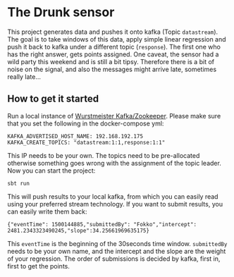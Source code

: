 # The Drunk sensor

This project generates data and pushes it onto kafka (Topic `datastream`). The goal is to take windows of this data, apply simple linear regression and push it back to kafka under a different topic (`response`). The first one who has the right answer, gets points assigned. One caveat, the sensor had a wild party this weekend and is still a bit tipsy. Therefore there is a bit of noise on the signal, and also the messages might arrive late, sometimes really late...

## How to get it started

Run a local instance of [Wurstmeister Kafka/Zookeeper](https://hub.docker.com/r/wurstmeister/kafka/). Please make sure that you set the following in the docker-compose yml:
```
KAFKA_ADVERTISED_HOST_NAME: 192.168.192.175
KAFKA_CREATE_TOPICS: "datastream:1:1,response:1:1"
```
This IP needs to be your own. The topics need to be pre-allocated otherwise something goes wrong with the assignment of the topic leader. Now you can start the project:

```
sbt run
```

This will push results to your local kafka, from which you can easily read using your preferred stream technology. If you want to submit results, you can easily write them back:

```
{"eventTime": 1500144885,"submittedBy": "Fokko","intercept": 2481.2343323490245,"slope":34.25661969635175}
```

This `eventTime` is the beginning of the 30seconds time window. `submittedBy` needs to be your own name, and the intercept and the slope are the weight of your regression. The order of submissions is decided by kafka, first in, first to get the points.  